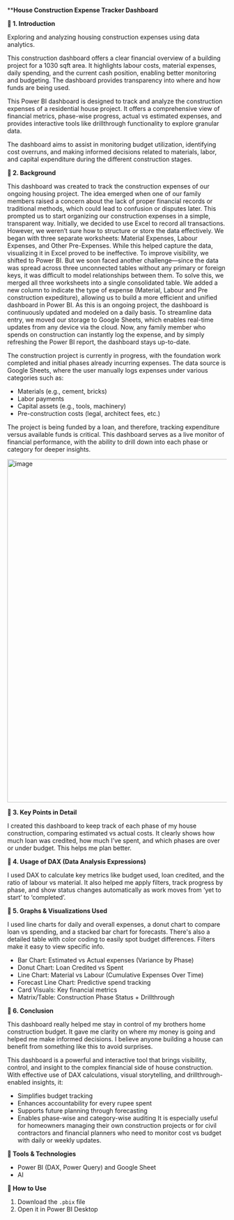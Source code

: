 ****House Construction Expense Tracker Dashboard**

**🔷 1. Introduction**

Exploring and analyzing housing construction expenses using data analytics.

This construction dashboard offers a clear financial overview of a building project for a 1030 sqft area. It highlights labour costs, material expenses, daily spending, and the current cash position, enabling better monitoring and budgeting. The dashboard provides transparency into where and how funds are being used.

This Power BI dashboard is designed to track and analyze the construction expenses of a residential house project. It offers a comprehensive view of financial metrics, phase-wise progress, actual vs estimated expenses, and provides interactive tools like drillthrough functionality to explore granular data.

The dashboard aims to assist in monitoring budget utilization, identifying cost overruns, and making informed decisions related to materials, labor, and capital expenditure during the different construction stages.

**🔷 2. Background**

This dashboard was created to track the construction expenses of our ongoing housing project. The idea emerged when one of our family members raised a concern about the lack of proper financial records or traditional methods, which could lead to confusion or disputes later. This prompted us to start organizing our construction expenses in a simple, transparent way. Initially, we decided to use Excel to record all transactions. However, we weren’t sure how to structure or store the data effectively. We began with three separate worksheets: Material Expenses, Labour Expenses, and Other Pre-Expenses. While this helped capture the data, visualizing it in Excel proved to be ineffective. To improve visibility, we shifted to Power BI. But we soon faced another challenge—since the data was spread across three unconnected tables without any primary or foreign keys, it was difficult to model relationships between them. To solve this, we merged all three worksheets into a single consolidated table. We added a new column to indicate the type of expense (Material, Labour and Pre construction expediture), allowing us to build a more efficient and unified dashboard in Power BI. As this is an ongoing project, the dashboard is continuously updated and modeled on a daily basis. To streamline data entry, we moved our storage to Google Sheets, which enables real-time updates from any device via the cloud. Now, any family member who spends on construction can instantly log the expense, and by simply refreshing the Power BI report, the dashboard stays up-to-date.

The construction project is currently in progress, with the foundation work completed and initial phases already incurring expenses. The data source is Google Sheets, where the user manually logs expenses under various categories such as:

- Materials (e.g., cement, bricks)
- Labor payments
- Capital assets (e.g., tools, machinery)
- Pre-construction costs (legal, architect fees, etc.)
  
The project is being funded by a loan, and therefore, tracking expenditure versus available funds is critical. This dashboard serves as a live monitor of financial performance, with the ability to drill down into each phase or category for deeper insights.

<img width="1411" height="787" alt="image" src="https://github.com/user-attachments/assets/bdbbbdec-14ee-418f-8563-a29afda25ca8" />











**🔷 3. Key Points in Detail**

I created this dashboard to keep track of each phase of my house construction, comparing estimated vs actual costs. It clearly shows how much loan was credited, how much I’ve spent, and which phases are over or under budget. This helps me plan better.


**🔷 4. Usage of DAX (Data Analysis Expressions)**

I used DAX to calculate key metrics like budget used, loan credited, and the ratio of labour vs material. It also helped me apply filters, track progress by phase, and show status changes automatically as work moves from ‘yet to start’ to ‘completed’.

**🔷 5. Graphs & Visualizations Used**

I used line charts for daily and overall expenses, a donut chart to compare loan vs spending, and a stacked bar chart for forecasts. There's also a detailed table with color coding to easily spot budget differences. Filters make it easy to view specific info.

- Bar Chart: Estimated vs Actual expenses (Variance by Phase)
- Donut Chart: Loan Credited vs Spent
- Line Chart: Material vs Labour (Cumulative Expenses Over Time)
- Forecast Line Chart: Predictive spend tracking
- Card Visuals: Key financial metrics
- Matrix/Table: Construction Phase Status + Drillthrough
  
**🔷 6. Conclusion**

This dashboard really helped me stay in control of my brothers home construction budget. It gave me clarity on where my money is going and helped me make informed decisions. I believe anyone building a house can benefit from something like this to avoid surprises.

This dashboard is a powerful and interactive tool that brings visibility, control, and insight to the complex financial side of house construction. With effective use of DAX calculations, visual storytelling, and drillthrough-enabled insights, it:

- Simplifies budget tracking
- Enhances accountability for every rupee spent
- Supports future planning through forecasting
- Enables phase-wise and category-wise auditing
It is especially useful for homeowners managing their own construction projects or for civil contractors and financial planners who need to monitor cost vs budget with daily or weekly updates.

**🔷 Tools & Technologies**

- Power BI (DAX, Power Query) and Google Sheet
- AI

**🔷 How to Use**

1. Download the `.pbix` file
2. Open it in Power BI Desktop
